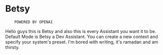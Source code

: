 # Betsy
        POWERED BY OPENAI 

    
Hello guys this is Betsy and also this is every Assistant you want it to be.
Default Mode is Betsy a Dev Assistant.
You can create a new context and specify your system's preset.
I'm bored with writing, it's ramadan and am thirsty.